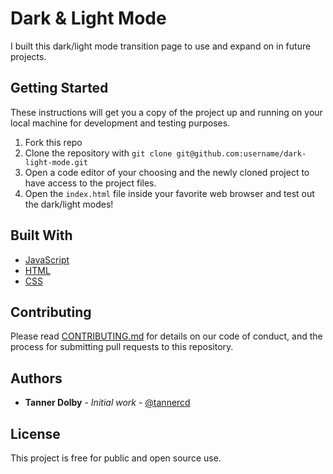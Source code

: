 # Dark & Light Mode

I built this dark/light mode transition page to use and expand on in future projects.

## Getting Started

These instructions will get you a copy of the project up and running on your local machine for development and testing purposes.

1. Fork this repo
2. Clone the repository with `git clone git@github.com:username/dark-light-mode.git`
3. Open a code editor of your choosing and the newly cloned project to have access to the project files.
3. Open the `index.html` file inside your favorite web browser and test out the dark/light modes!

## Built With

* [JavaScript](https://developer.mozilla.org/en-US/docs/Web/JavaScript)
* [HTML](https://developer.mozilla.org/en-US/docs/Web/HTML)
* [CSS](https://developer.mozilla.org/en-US/docs/Web/CSS)

## Contributing

Please read [CONTRIBUTING.md](https://github.com/tannercd/dark-light-mode/CONTRIBUTING.md) for details on our code of conduct, and the process for submitting pull requests to this repository.

## Authors

* **Tanner Dolby** - *Initial work* - [@tannercd](https://github.com/tannercd)

## License

This project is free for public and open source use. 